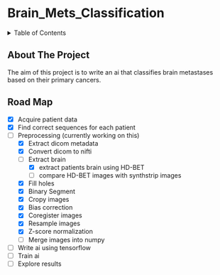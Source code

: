 # Brain_Mets_Classification

<!-- TABLE OF CONTENTS -->
<details>
  <summary>Table of Contents</summary>
  <ol>
    <li>
      <a href="#about-the-project">About The Project</a>
      <ul>
        <li><a href="#built-with">Built With</a></li>
      </ul>
    </li>
    <li><a href="#roadmap">Roadmap</a></li>
    <li><a href="#license">License</a></li>
  </ol>
</details>

## About The Project
The aim of this project is to write an ai that classifies brain metastases based on their primary cancers.

<!-- ROADMAP -->
## Road Map
- [X] Acquire patient data
- [X] Find correct sequences for each patient
- [ ] Preprocessing (currently working on this)
    - [X] Extract dicom metadata
    - [X] Convert dicom to nifti
    - [ ] Extract brain
        - [X] extract patients brain using HD-BET
        - [ ] compare HD-BET images with synthstrip images 
    - [X] Fill holes
    - [X] Binary Segment
    - [X] Cropy images
    - [X] Bias correction
    - [X] Coregister images
    - [X] Resample images
    - [X] Z-score normalization
    - [ ] Merge images into numpy
- [ ] Write ai using tensorflow
- [ ] Train ai
- [ ] Explore results